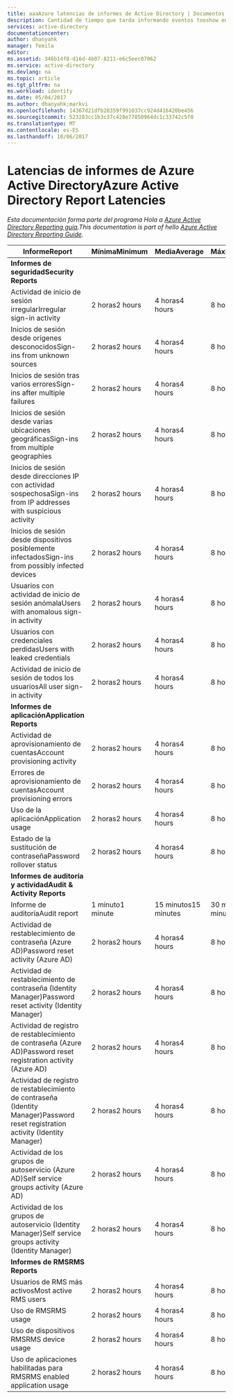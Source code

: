 ```yaml
---
title: aaaAzure latencias de informes de Active Directory | Documentos de Microsoft
description: Cantidad de tiempo que tarda informando eventos tooshow en Azure Active Directory
services: active-directory
documentationcenter: 
author: dhanyahk
manager: femila
editor: 
ms.assetid: 346b14f8-d16d-4b07-8211-e6c5eec07062
ms.service: active-directory
ms.devlang: na
ms.topic: article
ms.tgt_pltfrm: na
ms.workload: identity
ms.date: 05/04/2017
ms.author: dhanyahk;markvi
ms.openlocfilehash: 14367d21dfb28359f991037cc924d416420be456
ms.sourcegitcommit: 523283cc1b3c37c428e77850964dc1c33742c5f0
ms.translationtype: MT
ms.contentlocale: es-ES
ms.lasthandoff: 10/06/2017
---
```

# <a name="azure-active-directory-report-latencies"></a><span data-ttu-id="ba8e2-103">Latencias de informes de Azure Active Directory</span><span class="sxs-lookup"><span data-stu-id="ba8e2-103">Azure Active Directory Report Latencies</span></span>
<span data-ttu-id="ba8e2-104">*Esta documentación forma parte del programa Hola a [Azure Active Directory Reporting guía](active-directory-reporting-guide.md).*</span><span class="sxs-lookup"><span data-stu-id="ba8e2-104">*This documentation is part of hello [Azure Active Directory Reporting Guide](active-directory-reporting-guide.md).*</span></span>

| <span data-ttu-id="ba8e2-105">Informe</span><span class="sxs-lookup"><span data-stu-id="ba8e2-105">Report</span></span> | <span data-ttu-id="ba8e2-106">Mínima</span><span class="sxs-lookup"><span data-stu-id="ba8e2-106">Minimum</span></span> | <span data-ttu-id="ba8e2-107">Media</span><span class="sxs-lookup"><span data-stu-id="ba8e2-107">Average</span></span> | <span data-ttu-id="ba8e2-108">Máxima</span><span class="sxs-lookup"><span data-stu-id="ba8e2-108">Maximum</span></span> |
| --- | --- | --- | --- |
| <span data-ttu-id="ba8e2-109">**Informes de seguridad**</span><span class="sxs-lookup"><span data-stu-id="ba8e2-109">**Security Reports**</span></span> | | | |
| <span data-ttu-id="ba8e2-110">Actividad de inicio de sesión irregular</span><span class="sxs-lookup"><span data-stu-id="ba8e2-110">Irregular sign-in activity</span></span> |<span data-ttu-id="ba8e2-111">2 horas</span><span class="sxs-lookup"><span data-stu-id="ba8e2-111">2 hours</span></span> |<span data-ttu-id="ba8e2-112">4 horas</span><span class="sxs-lookup"><span data-stu-id="ba8e2-112">4 hours</span></span> |<span data-ttu-id="ba8e2-113">8 horas</span><span class="sxs-lookup"><span data-stu-id="ba8e2-113">8 hours</span></span> |
| <span data-ttu-id="ba8e2-114">Inicios de sesión desde orígenes desconocidos</span><span class="sxs-lookup"><span data-stu-id="ba8e2-114">Sign-ins from unknown sources</span></span> |<span data-ttu-id="ba8e2-115">2 horas</span><span class="sxs-lookup"><span data-stu-id="ba8e2-115">2 hours</span></span> |<span data-ttu-id="ba8e2-116">4 horas</span><span class="sxs-lookup"><span data-stu-id="ba8e2-116">4 hours</span></span> |<span data-ttu-id="ba8e2-117">8 horas</span><span class="sxs-lookup"><span data-stu-id="ba8e2-117">8 hours</span></span> |
| <span data-ttu-id="ba8e2-118">Inicios de sesión tras varios errores</span><span class="sxs-lookup"><span data-stu-id="ba8e2-118">Sign-ins after multiple failures</span></span> |<span data-ttu-id="ba8e2-119">2 horas</span><span class="sxs-lookup"><span data-stu-id="ba8e2-119">2 hours</span></span> |<span data-ttu-id="ba8e2-120">4 horas</span><span class="sxs-lookup"><span data-stu-id="ba8e2-120">4 hours</span></span> |<span data-ttu-id="ba8e2-121">8 horas</span><span class="sxs-lookup"><span data-stu-id="ba8e2-121">8 hours</span></span> |
| <span data-ttu-id="ba8e2-122">Inicios de sesión desde varias ubicaciones geográficas</span><span class="sxs-lookup"><span data-stu-id="ba8e2-122">Sign-ins from multiple geographies</span></span> |<span data-ttu-id="ba8e2-123">2 horas</span><span class="sxs-lookup"><span data-stu-id="ba8e2-123">2 hours</span></span> |<span data-ttu-id="ba8e2-124">4 horas</span><span class="sxs-lookup"><span data-stu-id="ba8e2-124">4 hours</span></span> |<span data-ttu-id="ba8e2-125">8 horas</span><span class="sxs-lookup"><span data-stu-id="ba8e2-125">8 hours</span></span> |
| <span data-ttu-id="ba8e2-126">Inicios de sesión desde direcciones IP con actividad sospechosa</span><span class="sxs-lookup"><span data-stu-id="ba8e2-126">Sign-ins from IP addresses with suspicious activity</span></span> |<span data-ttu-id="ba8e2-127">2 horas</span><span class="sxs-lookup"><span data-stu-id="ba8e2-127">2 hours</span></span> |<span data-ttu-id="ba8e2-128">4 horas</span><span class="sxs-lookup"><span data-stu-id="ba8e2-128">4 hours</span></span> |<span data-ttu-id="ba8e2-129">8 horas</span><span class="sxs-lookup"><span data-stu-id="ba8e2-129">8 hours</span></span> |
| <span data-ttu-id="ba8e2-130">Inicios de sesión desde dispositivos posiblemente infectados</span><span class="sxs-lookup"><span data-stu-id="ba8e2-130">Sign-ins from possibly infected devices</span></span> |<span data-ttu-id="ba8e2-131">2 horas</span><span class="sxs-lookup"><span data-stu-id="ba8e2-131">2 hours</span></span> |<span data-ttu-id="ba8e2-132">4 horas</span><span class="sxs-lookup"><span data-stu-id="ba8e2-132">4 hours</span></span> |<span data-ttu-id="ba8e2-133">8 horas</span><span class="sxs-lookup"><span data-stu-id="ba8e2-133">8 hours</span></span> |
| <span data-ttu-id="ba8e2-134">Usuarios con actividad de inicio de sesión anómala</span><span class="sxs-lookup"><span data-stu-id="ba8e2-134">Users with anomalous sign-in activity</span></span> |<span data-ttu-id="ba8e2-135">2 horas</span><span class="sxs-lookup"><span data-stu-id="ba8e2-135">2 hours</span></span> |<span data-ttu-id="ba8e2-136">4 horas</span><span class="sxs-lookup"><span data-stu-id="ba8e2-136">4 hours</span></span> |<span data-ttu-id="ba8e2-137">8 horas</span><span class="sxs-lookup"><span data-stu-id="ba8e2-137">8 hours</span></span> |
| <span data-ttu-id="ba8e2-138">Usuarios con credenciales perdidas</span><span class="sxs-lookup"><span data-stu-id="ba8e2-138">Users with leaked credentials</span></span> |<span data-ttu-id="ba8e2-139">2 horas</span><span class="sxs-lookup"><span data-stu-id="ba8e2-139">2 hours</span></span> |<span data-ttu-id="ba8e2-140">4 horas</span><span class="sxs-lookup"><span data-stu-id="ba8e2-140">4 hours</span></span> |<span data-ttu-id="ba8e2-141">8 horas</span><span class="sxs-lookup"><span data-stu-id="ba8e2-141">8 hours</span></span> |
| <span data-ttu-id="ba8e2-142">Actividad de inicio de sesión de todos los usuarios</span><span class="sxs-lookup"><span data-stu-id="ba8e2-142">All user sign-in activity</span></span> |<span data-ttu-id="ba8e2-143">2 horas</span><span class="sxs-lookup"><span data-stu-id="ba8e2-143">2 hours</span></span> |<span data-ttu-id="ba8e2-144">4 horas</span><span class="sxs-lookup"><span data-stu-id="ba8e2-144">4 hours</span></span> |<span data-ttu-id="ba8e2-145">8 horas</span><span class="sxs-lookup"><span data-stu-id="ba8e2-145">8 hours</span></span> |
| <span data-ttu-id="ba8e2-146">**Informes de aplicación**</span><span class="sxs-lookup"><span data-stu-id="ba8e2-146">**Application Reports**</span></span> | | | |
| <span data-ttu-id="ba8e2-147">Actividad de aprovisionamiento de cuentas</span><span class="sxs-lookup"><span data-stu-id="ba8e2-147">Account provisioning activity</span></span> |<span data-ttu-id="ba8e2-148">2 horas</span><span class="sxs-lookup"><span data-stu-id="ba8e2-148">2 hours</span></span> |<span data-ttu-id="ba8e2-149">4 horas</span><span class="sxs-lookup"><span data-stu-id="ba8e2-149">4 hours</span></span> |<span data-ttu-id="ba8e2-150">8 horas</span><span class="sxs-lookup"><span data-stu-id="ba8e2-150">8 hours</span></span> |
| <span data-ttu-id="ba8e2-151">Errores de aprovisionamiento de cuentas</span><span class="sxs-lookup"><span data-stu-id="ba8e2-151">Account provisioning errors</span></span> |<span data-ttu-id="ba8e2-152">2 horas</span><span class="sxs-lookup"><span data-stu-id="ba8e2-152">2 hours</span></span> |<span data-ttu-id="ba8e2-153">4 horas</span><span class="sxs-lookup"><span data-stu-id="ba8e2-153">4 hours</span></span> |<span data-ttu-id="ba8e2-154">8 horas</span><span class="sxs-lookup"><span data-stu-id="ba8e2-154">8 hours</span></span> |
| <span data-ttu-id="ba8e2-155">Uso de la aplicación</span><span class="sxs-lookup"><span data-stu-id="ba8e2-155">Application usage</span></span> |<span data-ttu-id="ba8e2-156">2 horas</span><span class="sxs-lookup"><span data-stu-id="ba8e2-156">2 hours</span></span> |<span data-ttu-id="ba8e2-157">4 horas</span><span class="sxs-lookup"><span data-stu-id="ba8e2-157">4 hours</span></span> |<span data-ttu-id="ba8e2-158">8 horas</span><span class="sxs-lookup"><span data-stu-id="ba8e2-158">8 hours</span></span> |
| <span data-ttu-id="ba8e2-159">Estado de la sustitución de contraseña</span><span class="sxs-lookup"><span data-stu-id="ba8e2-159">Password rollover status</span></span> |<span data-ttu-id="ba8e2-160">2 horas</span><span class="sxs-lookup"><span data-stu-id="ba8e2-160">2 hours</span></span> |<span data-ttu-id="ba8e2-161">4 horas</span><span class="sxs-lookup"><span data-stu-id="ba8e2-161">4 hours</span></span> |<span data-ttu-id="ba8e2-162">8 horas</span><span class="sxs-lookup"><span data-stu-id="ba8e2-162">8 hours</span></span> |
| <span data-ttu-id="ba8e2-163">**Informes de auditoría y actividad**</span><span class="sxs-lookup"><span data-stu-id="ba8e2-163">**Audit & Activity Reports**</span></span> | | | |
| <span data-ttu-id="ba8e2-164">Informe de auditoría</span><span class="sxs-lookup"><span data-stu-id="ba8e2-164">Audit report</span></span> |<span data-ttu-id="ba8e2-165">1 minuto</span><span class="sxs-lookup"><span data-stu-id="ba8e2-165">1 minute</span></span> |<span data-ttu-id="ba8e2-166">15 minutos</span><span class="sxs-lookup"><span data-stu-id="ba8e2-166">15 minutes</span></span> |<span data-ttu-id="ba8e2-167">30 minutos</span><span class="sxs-lookup"><span data-stu-id="ba8e2-167">30 minutes</span></span> |
| <span data-ttu-id="ba8e2-168">Actividad de restablecimiento de contraseña (Azure AD)</span><span class="sxs-lookup"><span data-stu-id="ba8e2-168">Password reset activity (Azure AD)</span></span> |<span data-ttu-id="ba8e2-169">2 horas</span><span class="sxs-lookup"><span data-stu-id="ba8e2-169">2 hours</span></span> |<span data-ttu-id="ba8e2-170">4 horas</span><span class="sxs-lookup"><span data-stu-id="ba8e2-170">4 hours</span></span> |<span data-ttu-id="ba8e2-171">8 horas</span><span class="sxs-lookup"><span data-stu-id="ba8e2-171">8 hours</span></span> |
| <span data-ttu-id="ba8e2-172">Actividad de restablecimiento de contraseña (Identity Manager)</span><span class="sxs-lookup"><span data-stu-id="ba8e2-172">Password reset activity (Identity Manager)</span></span> |<span data-ttu-id="ba8e2-173">2 horas</span><span class="sxs-lookup"><span data-stu-id="ba8e2-173">2 hours</span></span> |<span data-ttu-id="ba8e2-174">4 horas</span><span class="sxs-lookup"><span data-stu-id="ba8e2-174">4 hours</span></span> |<span data-ttu-id="ba8e2-175">8 horas</span><span class="sxs-lookup"><span data-stu-id="ba8e2-175">8 hours</span></span> |
| <span data-ttu-id="ba8e2-176">Actividad de registro de restablecimiento de contraseña (Azure AD)</span><span class="sxs-lookup"><span data-stu-id="ba8e2-176">Password reset registration activity (Azure AD)</span></span> |<span data-ttu-id="ba8e2-177">2 horas</span><span class="sxs-lookup"><span data-stu-id="ba8e2-177">2 hours</span></span> |<span data-ttu-id="ba8e2-178">4 horas</span><span class="sxs-lookup"><span data-stu-id="ba8e2-178">4 hours</span></span> |<span data-ttu-id="ba8e2-179">8 horas</span><span class="sxs-lookup"><span data-stu-id="ba8e2-179">8 hours</span></span> |
| <span data-ttu-id="ba8e2-180">Actividad de registro de restablecimiento de contraseña (Identity Manager)</span><span class="sxs-lookup"><span data-stu-id="ba8e2-180">Password reset registration activity (Identity Manager)</span></span> |<span data-ttu-id="ba8e2-181">2 horas</span><span class="sxs-lookup"><span data-stu-id="ba8e2-181">2 hours</span></span> |<span data-ttu-id="ba8e2-182">4 horas</span><span class="sxs-lookup"><span data-stu-id="ba8e2-182">4 hours</span></span> |<span data-ttu-id="ba8e2-183">8 horas</span><span class="sxs-lookup"><span data-stu-id="ba8e2-183">8 hours</span></span> |
| <span data-ttu-id="ba8e2-184">Actividad de los grupos de autoservicio (Azure AD)</span><span class="sxs-lookup"><span data-stu-id="ba8e2-184">Self service groups activity (Azure AD)</span></span> |<span data-ttu-id="ba8e2-185">2 horas</span><span class="sxs-lookup"><span data-stu-id="ba8e2-185">2 hours</span></span> |<span data-ttu-id="ba8e2-186">4 horas</span><span class="sxs-lookup"><span data-stu-id="ba8e2-186">4 hours</span></span> |<span data-ttu-id="ba8e2-187">8 horas</span><span class="sxs-lookup"><span data-stu-id="ba8e2-187">8 hours</span></span> |
| <span data-ttu-id="ba8e2-188">Actividad de los grupos de autoservicio (Identity Manager)</span><span class="sxs-lookup"><span data-stu-id="ba8e2-188">Self service groups activity (Identity Manager)</span></span> |<span data-ttu-id="ba8e2-189">2 horas</span><span class="sxs-lookup"><span data-stu-id="ba8e2-189">2 hours</span></span> |<span data-ttu-id="ba8e2-190">4 horas</span><span class="sxs-lookup"><span data-stu-id="ba8e2-190">4 hours</span></span> |<span data-ttu-id="ba8e2-191">8 horas</span><span class="sxs-lookup"><span data-stu-id="ba8e2-191">8 hours</span></span> |
| <span data-ttu-id="ba8e2-192">**Informes de RMS**</span><span class="sxs-lookup"><span data-stu-id="ba8e2-192">**RMS Reports**</span></span> | | | |
| <span data-ttu-id="ba8e2-193">Usuarios de RMS más activos</span><span class="sxs-lookup"><span data-stu-id="ba8e2-193">Most active RMS users</span></span> |<span data-ttu-id="ba8e2-194">2 horas</span><span class="sxs-lookup"><span data-stu-id="ba8e2-194">2 hours</span></span> |<span data-ttu-id="ba8e2-195">4 horas</span><span class="sxs-lookup"><span data-stu-id="ba8e2-195">4 hours</span></span> |<span data-ttu-id="ba8e2-196">8 horas</span><span class="sxs-lookup"><span data-stu-id="ba8e2-196">8 hours</span></span> |
| <span data-ttu-id="ba8e2-197">Uso de RMS</span><span class="sxs-lookup"><span data-stu-id="ba8e2-197">RMS usage</span></span> |<span data-ttu-id="ba8e2-198">2 horas</span><span class="sxs-lookup"><span data-stu-id="ba8e2-198">2 hours</span></span> |<span data-ttu-id="ba8e2-199">4 horas</span><span class="sxs-lookup"><span data-stu-id="ba8e2-199">4 hours</span></span> |<span data-ttu-id="ba8e2-200">8 horas</span><span class="sxs-lookup"><span data-stu-id="ba8e2-200">8 hours</span></span> |
| <span data-ttu-id="ba8e2-201">Uso de dispositivos RMS</span><span class="sxs-lookup"><span data-stu-id="ba8e2-201">RMS device usage</span></span> |<span data-ttu-id="ba8e2-202">2 horas</span><span class="sxs-lookup"><span data-stu-id="ba8e2-202">2 hours</span></span> |<span data-ttu-id="ba8e2-203">4 horas</span><span class="sxs-lookup"><span data-stu-id="ba8e2-203">4 hours</span></span> |<span data-ttu-id="ba8e2-204">8 horas</span><span class="sxs-lookup"><span data-stu-id="ba8e2-204">8 hours</span></span> |
| <span data-ttu-id="ba8e2-205">Uso de aplicaciones habilitadas para RMS</span><span class="sxs-lookup"><span data-stu-id="ba8e2-205">RMS enabled application usage</span></span> |<span data-ttu-id="ba8e2-206">2 horas</span><span class="sxs-lookup"><span data-stu-id="ba8e2-206">2 hours</span></span> |<span data-ttu-id="ba8e2-207">4 horas</span><span class="sxs-lookup"><span data-stu-id="ba8e2-207">4 hours</span></span> |<span data-ttu-id="ba8e2-208">8 horas</span><span class="sxs-lookup"><span data-stu-id="ba8e2-208">8 hours</span></span> |

